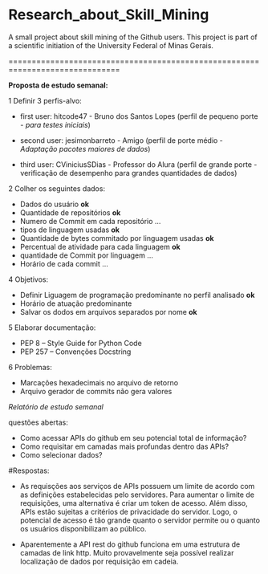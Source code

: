 # Research_about_Skill_Mining

A small project about skill mining of the Github users. This project is part of a scientific initiation of the University Federal of Minas Gerais.

==============================================================================

**Proposta de estudo semanal:** 

1 Definir 3 perfis-alvo:

  * first user: hitcode47 - Bruno dos Santos Lopes (perfil de pequeno porte - *para testes iniciais*)

  * second user: jesimonbarreto - Amigo (perfil de porte médio - *Adaptação pacotes maiores de dados*)
  
  * third user: CViniciusSDias - Professor do Alura (perfil de grande porte - verificação de desempenho para grandes quantidades de dados)


2 Colher os seguintes dados: 

  * Dados do usuário ****ok****
  * Quantidade de repositórios ****ok****
  * Numero de Commit em cada repositório ...
  * tipos de linguagem usadas ****ok****
  * Quantidade de bytes commitado por linguagem usadas ****ok****
  * Percentual de atividade para cada linguagem ****ok****
  * quantidade de Commit por linguagem ...
  * Horário de cada commit ...
 
4 Objetivos:

  * Definir Liguagem de programação predominante no perfil analisado ****ok****
  * Horário de atuação predominante
  * Salvar os dodos em arquivos separados por nome ****ok****

5 Elaborar documentação:
 
  * PEP 8 – Style Guide for Python Code
  * PEP 257 – Convenções Docstring

6 Problemas:

  * Marcações hexadecimais no arquivo de retorno
  * Arquivo gerador de commits não gera valores

*Relatório de estudo semanal*

questões abertas:
  * Como acessar APIs do github em seu potencial total de informação?
  * Como requisitar em camadas mais profundas dentro das APIs?
  * Como selecionar dados?
  

  #Respostas:

  * As requisções aos serviços de APIs possuem um limite de acordo com as definições estabelecidas pelo servidores. Para aumentar o limite de requisições, uma alternativa é criar um token de acesso. Além disso, APIs estão sujeitas a critérios de privacidade do servidor. Logo, o potencial de acesso é tão grande quanto o servidor permite ou o quanto os usuários disponibilizam ao público.

  * Aparentemente a API rest do github funciona em uma estrutura de camadas de link http. Muito provavelmente seja possível realizar localização de dados por requisição em cadeia.


